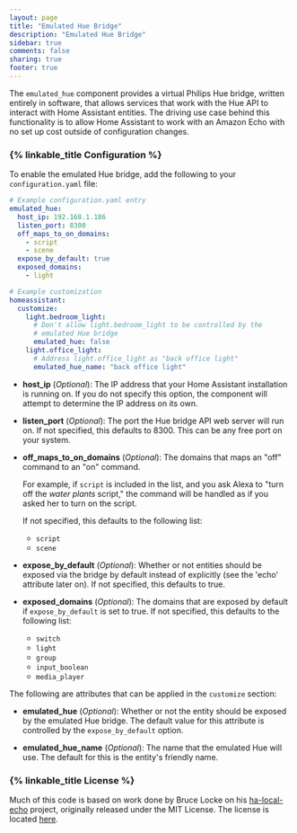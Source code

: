 ```yaml
---
layout: page
title: "Emulated Hue Bridge"
description: "Emulated Hue Bridge"
sidebar: true
comments: false
sharing: true
footer: true
---
```


The `emulated_hue` component provides a virtual Philips Hue bridge, written entirely in software,
that allows services that work with the Hue API to interact with Home Assistant
entities. The driving use case behind this functionality is to allow Home
Assistant to work with an Amazon Echo with no set up cost outside of
configuration changes.

### {% linkable_title Configuration %}

To enable the emulated Hue bridge, add the following to your `configuration.yaml`
file:

```yaml
# Example configuration.yaml entry
emulated_hue:
  host_ip: 192.168.1.186
  listen_port: 8300
  off_maps_to_on_domains:
    - script
    - scene
  expose_by_default: true
  exposed_domains:
    - light

# Example customization
homeassistant:
  customize:
    light.bedroom_light:
      # Don't allow light.bedroom_light to be controlled by the
      # emulated Hue bridge
      emulated_hue: false
    light.office_light:
      # Address light.office_light as "back office light"
      emulated_hue_name: "back office light"
```

- **host_ip** (*Optional*): The IP address that your Home Assistant installation is
  running on. If you do not specify this option, the component will attempt to
  determine the IP address on its own.

- **listen_port** (*Optional*): The port the Hue bridge API web server will run on. If
  not specified, this defaults to 8300. This can be any free port on your system.

- **off_maps_to_on_domains** (*Optional*): The domains that maps an "off" command to
  an "on" command.
  
  For example, if `script` is included in the list, and you
  ask Alexa to "turn off the *water plants* script," the command will be handled
  as if you asked her to turn on the script.
  
  If not specified, this defaults to the following list:
  
  - `script`
  - `scene`

- **expose_by_default** (*Optional*): Whether or not entities should be exposed via the
  bridge by default instead of explicitly (see the 'echo' attribute later on).
  If not specified, this defaults to true.

- **exposed_domains** (*Optional*): The domains that are exposed by default if
  `expose_by_default` is set to true. If not specified, this defaults to the
  following list:

  - `switch`
  - `light`
  - `group`
  - `input_boolean`
  - `media_player`

The following are attributes that can be applied in the `customize` section:

- **emulated_hue** (*Optional*): Whether or not the entity should be
  exposed by the emulated Hue bridge. The default value for this attribute is controlled
  by the `expose_by_default` option.

- **emulated_hue_name** (*Optional*): The name that the emulated Hue will use.
  The default for this is the entity's friendly name.

### {% linkable_title License %}

Much of this code is based on work done by Bruce Locke on his [ha-local-echo](https://github.com/blocke/ha-local-echo)
project, originally released under the MIT License. The license is located [here](https://github.com/blocke/ha-local-echo/blob/b9bf5dcaae6d8e305e2283179ffba64bde9ed29e/LICENSE).